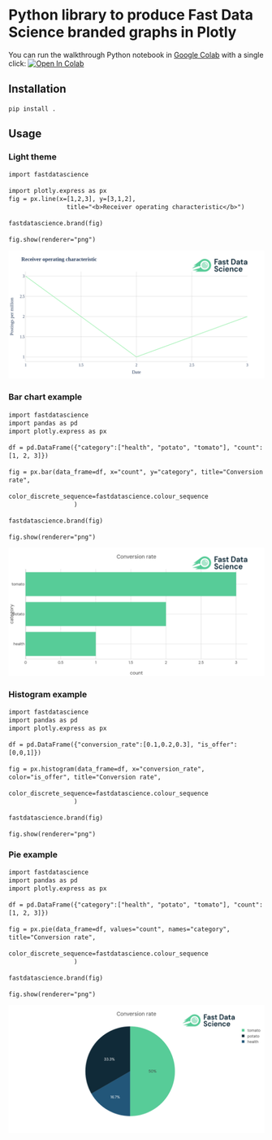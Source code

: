 # Python library to produce Fast Data Science branded graphs in Plotly


You can run the walkthrough Python notebook in [Google Colab](https://colab.research.google.com/github/fastdatascience/brand/blob/main/fastdatascience_graph_branding/example_fast_data_science_branded_bar_chart.ipynb) with a single click: <a href="https://colab.research.google.com/github/fastdatascience/brand/blob/main/fastdatascience_graph_branding/example_fast_data_science_branded_bar_chart.ipynb" target="_parent"><img src="https://colab.research.google.com/assets/colab-badge.svg" alt="Open In Colab"/></a>

## Installation

```
pip install .
```

## Usage

### Light theme

```
import fastdatascience

import plotly.express as px
fig = px.line(x=[1,2,3], y=[3,1,2],
                title="<b>Receiver operating characteristic</b>")

fastdatascience.brand(fig)

fig.show(renderer="png")
```

![fds.png](fds.png)

### Bar chart example

```
import fastdatascience
import pandas as pd
import plotly.express as px

df = pd.DataFrame({"category":["health", "potato", "tomato"], "count":[1, 2, 3]})

fig = px.bar(data_frame=df, x="count", y="category", title="Conversion rate",
                   color_discrete_sequence=fastdatascience.colour_sequence
                  )

fastdatascience.brand(fig)

fig.show(renderer="png")
```

![fds.png](bar_chart.png)

### Histogram example

```
import fastdatascience
import pandas as pd
import plotly.express as px

df = pd.DataFrame({"conversion_rate":[0.1,0.2,0.3], "is_offer":[0,0,1]})

fig = px.histogram(data_frame=df, x="conversion_rate", color="is_offer", title="Conversion rate",
                   color_discrete_sequence=fastdatascience.colour_sequence
                  )

fastdatascience.brand(fig)

fig.show(renderer="png")
```



### Pie example

```
import fastdatascience
import pandas as pd
import plotly.express as px

df = pd.DataFrame({"category":["health", "potato", "tomato"], "count":[1, 2, 3]})

fig = px.pie(data_frame=df, values="count", names="category", title="Conversion rate",
                   color_discrete_sequence=fastdatascience.colour_sequence
                  )

fastdatascience.brand(fig)

fig.show(renderer="png")
```

![fds.png](pie.png)
